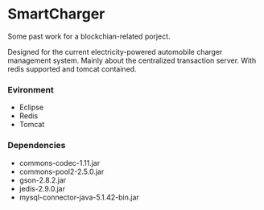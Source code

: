 # SmartCharger
Some past work for a blockchian-related porject.

Designed for the current electricity-powered automobile charger management system.
Mainly about the centralized transaction server.
With redis supported and tomcat contained.

### Evironment
* Eclipse
* Redis
* Tomcat

### Dependencies
* commons-codec-1.11.jar
* commons-pool2-2.5.0.jar
* gson-2.8.2.jar
* jedis-2.9.0.jar
* mysql-connector-java-5.1.42-bin.jar

